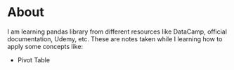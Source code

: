 # About
I am learning pandas library from different resources like DataCamp, official documentation, Udemy, etc. These are notes taken while I learning how to apply some concepts like:
* Pivot Table
